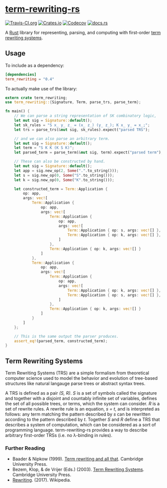 # [term-rewriting-rs][0]

[![Travis-CI.org](https://img.shields.io/travis/joshrule/term-rewriting-rs.svg?maxAge=3600)](https://travis-ci.org/joshrule/term-rewriting-rs)
[![Crates.io](https://img.shields.io/crates/v/term_rewriting.svg?maxAge=3600)](https://crates.io/crates/term_rewriting)
[![Codecov](https://img.shields.io/codecov/c/github/joshrule/term-rewriting-rs.svg?maxAge=3600)](https://codecov.io/gh/joshrule/term-rewriting-rs)
[![docs.rs](https://docs.rs/term_rewriting/badge.svg)](https://docs.rs/term_rewriting)

A [Rust][1] library for representing, parsing, and computing with first-order [term rewriting systems][2].

## Usage

To include as a dependency:

```toml
[dependencies]
term_rewriting = "0.4"
```

To actually make use of the library:

```rust
extern crate term_rewriting;
use term_rewriting::{Signature, Term, parse_trs, parse_term};

fn main() {
    // We can parse a string representation of SK combinatory logic,
    let mut sig = Signature::default();
    let sk_rules = "S x_ y_ z_ = (x_ z_) (y_ z_); K x_ y_ = x_;";
    let trs = parse_trs(&mut sig, sk_rules).expect("parsed TRS");

    // and we can also parse an arbitrary term.
    let mut sig = Signature::default();
    let term = "S K K (K S K)";
    let parsed_term = parse_term(&mut sig, term).expect("parsed term");

    // These can also be constructed by hand.
    let mut sig = Signature::default();
    let app = sig.new_op(2, Some(".".to_string()));
    let s = sig.new_op(0, Some("S".to_string()));
    let k = sig.new_op(0, Some("K".to_string()));

    let constructed_term = Term::Application {
        op: app,
        args: vec![
            Term::Application {
                op: app,
                args: vec![
                    Term::Application {
                        op: app,
                        args: vec![
                            Term::Application { op: s, args: vec![] },
                            Term::Application { op: k, args: vec![] },
                        ]
                    },
                    Term::Application { op: k, args: vec![] }
                ]
            },
            Term::Application {
                op: app,
                args: vec![
                    Term::Application {
                        op: app,
                        args: vec![
                            Term::Application { op: k, args: vec![] },
                            Term::Application { op: s, args: vec![] },
                        ]
                    },
                    Term::Application { op: k, args: vec![] }
                ]
            }
        ]
    };

    // This is the same output the parser produces.
    assert_eq!(parsed_term, constructed_term);
}
```

## Term Rewriting Systems

Term Rewriting Systems (TRS) are a simple formalism from theoretical computer science used to model the behavior and evolution of tree-based structures like natural langauge parse trees or abstract syntax trees.

A TRS is defined as a pair _(S, R)_. _S_ is a set of symbols called the signature and together with a disjoint and countably infinite set of variables, defines the set of all possible trees, or terms, which the system can consider. _R_ is a set of rewrite rules. A rewrite rule is an equation, _s = t_, and is interpreted as follows: any term matching the pattern described by _s_ can be rewritten according to the pattern described by _t_. Together _S_ and _R_ define a TRS that describes a system of computation, which can be considered as a sort of programming language. term-rewriting-rs provides a way to describe arbitrary first-order TRSs (i.e. no λ-binding in rules).

### Further Reading

- Baader & Nipkow (1999). [Term rewriting and all that][ref.1]. Cambridge University Press.
- Bezem, Klop, & de Vrijer (Eds.) (2003). [Term Rewriting Systems][ref.2]. Cambridge University Press.
- [Rewriting][ref.3]. (2017). Wikipedia.

[0]: https://github.com/joshrule/term-rewriting-rs
     "term-rewriting-rs"
[1]: https://www.rust-lang.org
     "The Rust Programming Language"
[2]: https://en.wikipedia.org/wiki/Rewriting#Term_rewriting_systems
     "Wikipedia - Term Rewriting Systems"
[ref.1]: http://www.cambridge.org/us/academic/subjects/computer-science/programming-languages-and-applied-logic/term-rewriting-and-all
     "Term Rewriting and All That"
[ref.2]: http://www.cambridge.org/us/academic/subjects/computer-science/programming-languages-and-applied-logic/term-rewriting-systems
     "Term Rewriting Systems"
[ref.3]: https://en.wikipedia.org/wiki/Rewriting
     "Wikipedia - Rewriting"
